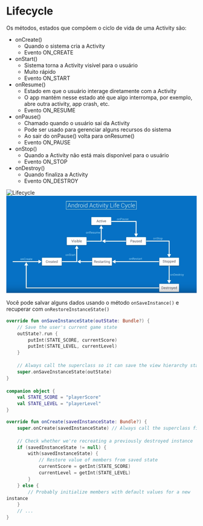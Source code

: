 # Lifecycle

Os métodos, estados que compõem o ciclo de vida de uma Activity são:
- onCreate()
	- Quando o sistema cria a Activity
	- Evento ON_CREATE
- onStart()
	- Sistema torna a Activity visível para o usuário
	- Muito rápido
	- Evento ON_START
- onResume()
	- Estado em que o usuário interage diretamente com a Activity
	- O app mantém nesse estado até que algo interrompa, por exemplo, abre 
	outra activity, app crash, etc.
	- Evento ON_RESUME
- onPause()
	- Chamado quando o usuário sai da Activity
	- Pode ser usado para gerenciar alguns recursos do sistema
	- Ao sair do onPause() volta para onResume()
	- Evento ON_PAUSE
- onStop()
	- Quando a Activity não está mais disponível para o usuário
	- Evento ON_STOP
- onDestroy()
	- Quando finaliza a Activity
	- Evento ON_DESTROY

![Lifecycle](https://developer.android.com/guide/components/images/activity_lifecycle.png)
![Lifecycle](Lifecycle.png)

Você pode salvar alguns dados usando o método ``onSaveInstance()`` e 
recuperar com ``onRestoreInstanceState()``

```kotlin
override fun onSaveInstanceState(outState: Bundle?) {
    // Save the user's current game state
    outState?.run {
        putInt(STATE_SCORE, currentScore)
        putInt(STATE_LEVEL, currentLevel)
    }

    // Always call the superclass so it can save the view hierarchy state
    super.onSaveInstanceState(outState)
}

companion object {
    val STATE_SCORE = "playerScore"
    val STATE_LEVEL = "playerLevel"
}
```

```kotlin
override fun onCreate(savedInstanceState: Bundle?) {
    super.onCreate(savedInstanceState) // Always call the superclass first

    // Check whether we're recreating a previously destroyed instance
    if (savedInstanceState != null) {
        with(savedInstanceState) {
            // Restore value of members from saved state
            currentScore = getInt(STATE_SCORE)
            currentLevel = getInt(STATE_LEVEL)
        }
    } else {
        // Probably initialize members with default values for a new 
instance
    }
    // ...
}
```

